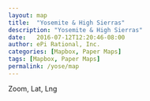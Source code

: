 ```yaml
---
layout: map
title:  "Yosemite & High Sierras"
description: "Yosemite & High Sierras"
date:   2016-07-12T12:20:46-08:00
author: ePi Rational, Inc.
categories: [Mapbox, Paper Maps]
tags: [Mapbox, Paper Maps]
permalink: /yose/map
---
```


<div id='map'></div>
<div id='zoom-level'>Zoom, Lat, Lng</div>

<script>

var bounds = [     // WSEN
    [-120.0,37.4], // Southwest coordinates
    [-119.0,38.0]  // Northeast coordinates
];


var map = new mapboxgl.Map({
    container: 'map',
    style: 'mapbox://styles/roblabs/ciqk2376r000lb9m98hmyzwr7',
    zoom: 13,
    minZoom: 13,
    maxZoom: 14.9,
    center: [  -119.3204, 37.8733],
    maxBounds: bounds
});

map.addControl(new mapboxgl.FullscreenControl());
map.addControl(new mapboxgl.NavigationControl());

map.on('zoomend', function(){
  ZoomOrDragEnd();
});

map.on('moveend', function(){
  ZoomOrDragEnd();
});

function ZoomOrDragEnd(){
  var zoom = map.getZoom();
  var center = map.getCenter().toArray();

  var zoomOutput = parseFloat(zoom).toFixed(2);
  var centerOutput = parseFloat(center[1]).toFixed(4) + ', ' + parseFloat(center[0]).toFixed(4);
  document.getElementById('zoom-level').innerHTML = 'Zoom, Lat, Lng:  ' + zoomOutput + ', ' + centerOutput;
}
</script>
